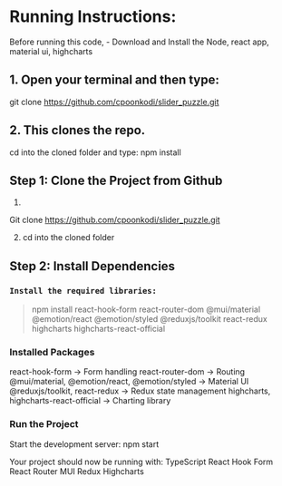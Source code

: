 # Running Instructions:

Before running this code, - Download and Install the Node, react app, material ui, highcharts

## 1. Open your terminal and then type:
git clone https://github.com/cpoonkodi/slider_puzzle.git
## 2. This clones the repo.
cd into the cloned folder and type:
npm install


## Step 1: Clone the Project from Github

1.
Git clone https://github.com/cpoonkodi/slider_puzzle.git


2. cd into the cloned folder

## Step 2: Install Dependencies

### `Install the required libraries:`

> npm install react-hook-form react-router-dom @mui/material @emotion/react @emotion/styled @reduxjs/toolkit react-redux highcharts highcharts-react-official

### Installed Packages
react-hook-form → Form handling
react-router-dom → Routing
@mui/material, @emotion/react, @emotion/styled → Material UI
@reduxjs/toolkit, react-redux → Redux state management
highcharts, highcharts-react-official → Charting library

### Run the Project
Start the development server:
npm start


Your project should now be running with:
TypeScript
React Hook Form
React Router
MUI
Redux
Highcharts






